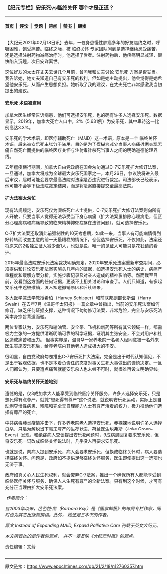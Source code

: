 ### 【纪元专栏】安乐死vs临终关怀 哪个才是正道？

---

#### [首页](../../../..?n12760357) &nbsp;|&nbsp; [评论](../../../../../epoch-comment?n12760357) &nbsp;|&nbsp; [专题](../../../../../epoch-special?n12760357) &nbsp;|&nbsp; [禁闻](../../../../../epoch-news?n12760357) &nbsp;|&nbsp; [禁书](../../../../../books?n12760357) &nbsp;|&nbsp; [翻墙](https://github.com/gfw-breaker/nogfw/blob/master/README.md?n12760357)


<div class="column" id="artbody" itemprop="articleBody">
 <!-- article content begin -->
 <p>
  【大纪元2021年02月18日讯】去年，一位身患慢性肺癌多年的好友临终之时，呼吸困难，饱受痛苦。临终之际，被
  <ok href="https://www.epochtimes.com/gb/tag/%E4%B8%B4%E7%BB%88%E5%85%B3%E6%80%80.html">
   临终关怀
  </ok>
  专家团队问到是选择继续忍受痛苦，还是选择注射药物减痛治疗时，他选择了后者。注射药物后，他疼痛明显减轻，很快陷入沉睡，次日安详离世。
 </p>
 <p>
  这位好友的太太在丈夫去世几个月前，曾问我和丈夫讨论
  <ok href="https://www.epochtimes.com/gb/tag/%E5%AE%89%E4%B9%90%E6%AD%BB.html">
   安乐死
  </ok>
  方案是否妥当。我告诉她，她丈夫知道自己有安乐死的权利，但如是她主动提出，他会觉得是她希望他安乐死，从而产生思想负担。她听取了我的建议，在丈夫死亡非常感激我当初提出的建议。
 </p>
 <h4>
  <ok href="https://www.epochtimes.com/gb/tag/%E5%AE%89%E4%B9%90%E6%AD%BB.html">
   安乐死
  </ok>
  术语被盗用
 </h4>
 <p>
  加拿大医生经常告诉病患，他们可选择安乐死，也的确有许多人选择安乐死。数据显示，2019年，加拿大死亡人口中，2%（5,631例）为安乐死，其中卑诗这一比例高达3.3%。
 </p>
 <p>
  安乐死的学术术语，即医疗辅助死亡（MAiD）这一术语，原本是一个
  <ok href="https://www.epochtimes.com/gb/tag/%E4%B8%B4%E7%BB%88%E5%85%B3%E6%80%80.html">
   临终关怀
  </ok>
  术语，后来被安乐死主张分子盗用，目的是为了模糊为减少当事人病痛折磨实现无痛自然死亡而提供的临终医疗关怀与注射毒针杀死当事人之间的明确道德伦理界线。
 </p>
 <p>
  去年瘟疫横行期间，加拿大自由党政府在国会匆匆通过C-7安乐死扩大修订法案，一旦通过，加拿大将成为全球最大安乐死国家之一。本月26日，参议院将进入最后审议，届时可能会要求最高法院对法案是否违宪进行裁定。司法部长已经表示，他可能不会等下级法院裁定结果，而是将法案直接提交至最高法院。
 </p>
 <h4>
  扩大法案太匆忙
 </h4>
 <p>
  现有法规规定，安乐死仅为濒临死亡人士提供，C-7安乐死扩大修订法案则向所有人开放，只要当事人觉得无法承受当下身心病痛（扩大法案虽排除心理病患，但区分心理疾病和病痛导致的临床精神抑郁症存在法律问题），就可选择安乐死。
 </p>
 <p>
  C-7扩大法案还取消此前强制性的10天考虑期，如此一来，当事人有可能病情得到好转转而改变主意的前一天最糟糕的情况下，仓促选择安乐死。不仅如此，法案还将原来的2名独立证人减少至1人，也就是说，唯一的见证人可能只是花钱请的看护。
 </p>
 <p>
  2015年最高法院安乐死法案裁决明确规定，2020年安乐死法案重新审查期间，必须提供和讨论安乐死法案实施头几年内的证据，如选择安乐死人士的病史，病痛严重程度和缓解方案分析，实施步骤记录及对亲人造成的精神影响等。然而截至目前，没看到这方面的任何证据，更谈不上相关讨论和审查了。人们只知道，有多起安乐死中途被撤销，没人知道撤销原因和后续结果。
 </p>
 <p>
  多大医学兼法学教授希珀（Harvey Schipper）和前联邦副部长斯温（Harry Swain）在去年7月《温哥华太阳报》一篇文章中曾指出，当前的安乐死法案如何修订，缺乏任何证据支撑，这种情况下匆匆修订法案，非常危险，完全与安乐死法案本身宗旨背道而驰。
 </p>
 <p>
  两位专家认为，安乐死和输油管、安全带、飞机和新药等所有其它领域一样，都需极力主张的一方提供清晰明确可靠的科学证据，证明其主张安全，不会对用户和社区造成痛苦和压力。 但事实却是，温哥华一家养老院一名老人经同意被一名外来医生实施安乐死后，给养老院内其他老人造成极大的不安。
 </p>
 <p>
  很明显，自由党政府匆匆推出C-7安乐死扩大法案，完全是出于时代认知偏见，不是出于客观依据，也不是本着负责任的态度对事关生死大事做出的谨慎决定。一旦人们都认为，只要遭点痛苦就能安乐杀人也未尝不可时，就很难再设立明确界线。
 </p>
 <h4>
  安乐死与临终关怀天差地别
 </h4>
 <p>
  遗憾的是，仅3成加拿大人能享受到临终医疗关怀服务，许多人选择安乐死，只是想死得有点尊严。就凭“想死得有尊严”这个说法，就说明安乐死运动，实际上是自动剥夺慢性病患、残障和完全无自理能力人士有尊严活着的权力，极力推动他们选择有尊严的死亡。
 </p>
 <p>
  中共病毒肺炎疫情冲击下，许多养老院老人选择安乐死，赤裸裸地说明许多人选择自杀，只是为解脱当下毫无尊严的生存状态。荷兰医生埃弗斯（Joke Groen-Evers）发现，和绝症病人交谈提出安乐死问题时，9成病患回复要求安乐死，但将安乐死一词改成临终关怀说法时，几乎没人再要求安乐死。
 </p>
 <p>
  也就是说，向病人提到安乐死，病人会要求安乐死，但换成临终关怀时，病人要选择临终关怀。问题是，政府如不提供足够临终关怀服务，医生即使提出这一选项也无济于事。
 </p>
 <p>
  政府如真关心人民生死权利，就会废弃C-7法案，推出一个确保所有人都能享受到临终医疗关怀与服务、确保人人生死有尊严的全新法案。只有到这个时候，才可有充分正当理由扩大安乐死法案。
 </p>
 <p>
  <em>
   <ok href="https://i.epochtimes.com/assets/uploads/2021/02/WEB_BarbaraKay.jpg">
    <img alt="" class="wp-image-12760364 alignleft" src="https://i.epochtimes.com/assets/uploads/2021/02/WEB_BarbaraKay.jpg"/>
   </ok>
   作者简介：
  </em>
 </p>
 <p>
  <em>
   <span class="tgt" data-group="0-0" data-section="0" data-sentence="0">
    自2003年以来，芭芭拉·凯（Barbara Kay）是《国家邮报》的每周专栏作家，同时也为其它出版物撰稿。此外，
   </span>
   <span class="tgt" data-group="0-1" data-section="0" data-sentence="1">
    她还是三本书的作者。
   </span>
  </em>
 </p>
 <p>
  <em>
   原文
   <ok href="https://www.theepochtimes.com/instead-of-expanding-maid-expand-palliative-care_3688561.html">
    Instead of Expanding MAiD, Expand Palliative Care
   </ok>
   刊载于英文大纪元。
  </em>
 </p>
 <p>
  <em>
   本文所表达的是作者的观点， 并不一定反映《大纪元时报》的观点。
  </em>
 </p>
 <p>
  责任编辑：文芳
 </p>
 <!-- article content end -->
</div>


---

原文链接：https://www.epochtimes.com/gb/21/2/18/n12760357.htm